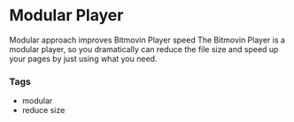 # Modular Player

Modular approach improves Bitmovin Player speed
The Bitmovin Player is a modular player, so you dramatically can reduce the file size and speed up your pages by just using what you need.

### Tags

  - modular
  - reduce size